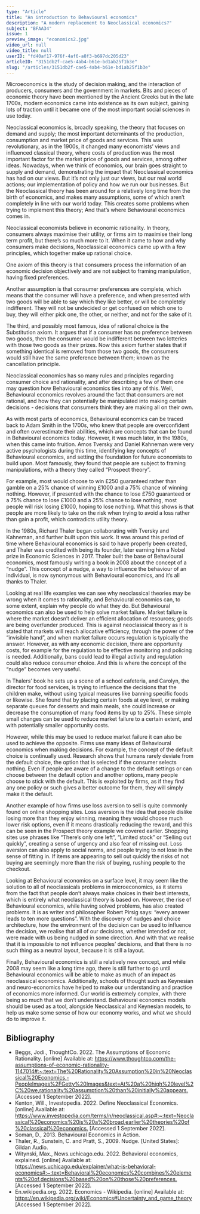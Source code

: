```yaml
---
type: "Article"
title: "An introduction to Behavioural economics"
description: "A modern replacement to Neoclassical economics?"
subject: "BFAA34"
issue: 1
preview_image: "economics2.jpg"
video_url: null
video_title: null
userID: "fd40af17-976f-4af6-a8f3-b697dc205d23"
articleID: "3151db2f-cae5-4ab4-b61e-bd1ab25f1b3e"
slug: "/articles/3151db2f-cae5-4ab4-b61e-bd1ab25f1b3e"
---
```


Microeconomics is the study of decision making, and the interaction of producers, consumers and the government in markets. Bits and pieces of economic theory have been mentioned by the Ancient Greeks but in the late 1700s, modern economics came into existence as its own subject, gaining lots of traction until it became one of the most important social sciences in use today.

Neoclassical economics is, broadly speaking, the theory that focuses on demand and supply; the most important determinants of the production, consumption and market price of goods and services. This was revolutionary, as in the 1900s, it changed many economists’ views and influenced classical theory, where costs of production was the most important factor for the market price of goods and services, among other ideas. Nowadays, when we think of economics, our brain goes straight to supply and demand, demonstrating the impact that Neoclassical economics has had on our views. But it’s not only just our views, but our real world actions; our implementation of policy and how we run our businesses. But the Neoclassical theory has been around for a relatively long time from the birth of economics, and makes many assumptions, some of which aren’t completely in line with our world today. This creates some problems when trying to implement this theory; And that’s where Behavioural economics comes in.

Neoclassical economists believe in economic rationality. In theory, consumers always maximise their utility, or firms aim to maximise their long term profit, but there’s so much more to it. When it came to how and why consumers make decisions, Neoclassical economics came up with a few principles, which together make up rational choice. 

One axiom of this theory is that consumers process the information of an economic decision objectively and are not subject to framing manipulation, having fixed preferences. 

Another assumption is that consumer preferences are complete, which means that the consumer will have a preference, and when presented with two goods will be able to say which they like better, or will be completely indifferent. They will not be undecided or get confused on which one to buy, they will either pick one, the other, or neither, and not for the sake of it. 

The third, and possibly most famous, idea of rational choice is the Substitution axiom. It argues that if a consumer has no preference between two goods, then the consumer would be indifferent between two lotteries with those two goods as their prizes. Now this axiom further states that if something identical is removed from those two goods, the consumers would still have the same preference between them; known as the cancellation principle.

Neoclassical economics has so many rules and principles regarding consumer choice and rationality, and after describing a few of them one may question how Behavioural economics ties into any of this. Well, Behavioural economics revolves around the fact that consumers are not rational, and how they can potentially be manipulated into making certain decisions - decisions that consumers think they are making all on their own.

As with most parts of economics, Behavioural economics can be traced back to Adam Smith in the 1700s, who knew that people are overconfident and often overestimate their abilities, which are concepts that can be found in Behavioural economics today. However, it was much later, in the 1980s, when this came into fruition. Amos Tversky and Daniel Kahneman were very active psychologists during this time, identifying key concepts of Behavioural economics, and setting the foundation for future economists to build upon. Most famously, they found that people are subject to framing manipulations, with a theory they called “Prospect theory”. 

For example, most would choose to win £250 guaranteed rather than gamble on a 25% chance of winning £1000 and a 75% chance of winning nothing. However, if presented with the chance to lose £750 guaranteed or a 75% chance to lose £1000 and a 25% chance to lose nothing, most people will risk losing £1000, hoping to lose nothing. What this shows is that people are more likely to take on the risk when trying to avoid a loss rather than gain a profit, which contradicts utility theory.

In the 1980s, Richard Thaler began collaborating with Tversky and Kahneman, and further built upon this work. It was around this period of time where Behavioural economics is said to have properly been created, and Thaler was credited with being its founder, later earning him a Nobel prize in Economic Sciences in 2017. Thaler built the base of Behavioural economics, most famously writing a book in 2008 about the concept of a “nudge”. This concept of a nudge, a way to influence the behaviour of an individual, is now synonymous with Behavioural economics, and it’s all thanks to Thaler.

Looking at real life examples we can see why neoclassical theories may be wrong when it comes to rationality, and Behavioural economics can, to some extent, explain why people do what they do. But Behavioural economics can also be used to help solve market failure. Market failure is where the market doesn’t deliver an efficient allocation of resources; goods are being over/under produced. This is against neoclassical theory as it is stated that markets will reach allocative efficiency, through the power of the “invisible hand”, and when market failure occurs regulation is typically the answer. However, as with any economic decision, there are opportunity costs, for example for the regulation to be effective monitoring and policing is needed. Additionally, bans could lead to illegal activity and regulation could also reduce consumer choice. And this is where the concept of the “nudge” becomes very useful.

In Thalers’ book he sets up a scene of a school cafeteria, and Carolyn, the director for food services, is trying to influence the decisions that the children make, without using typical measures like banning specific foods or likewise. She found that by placing certain foods at eye level, or making separate queues for desserts and main meals, she could increase or decrease the consumption of many food items by up to 25%. These simple small changes can be used to reduce market failure to a certain extent, and with potentially smaller opportunity costs.

However, while this may be used to reduce market failure it can also be used to achieve the opposite. Firms use many ideas of Behavioural economics when making decisions. For example, the concept of the default choice is continually used. Research shows that humans rarely deviate from the default choice, the option that is selected if the consumer selects nothing. Even if people are aware of a change to the default settings or can choose between the default option and another options, many people choose to stick with the default. This is exploited by firms, as if they find any one policy or such gives a better outcome for them, they will simply make it the default.

Another example of how firms use loss aversion to sell is quite commonly found on online shopping sites. Loss aversion is the idea that people dislike losing more than they enjoy winning, meaning they would choose much lower risk options, even if it means drastically reducing the reward, and this can be seen in the Prospect theory example we covered earlier. Shopping sites use phrases like “There’s only one left”, “Limited stock” or “Selling out quickly”, creating a sense of urgency and also fear of missing out. Loss aversion can also apply to social norms, and people trying to not lose in the sense of fitting in. If items are appearing to sell out quickly the risks of not buying are seemingly more than the risk of buying, rushing people to the checkout.

Looking at Behavioural economics on a surface level, it may seem like the solution to all of neoclassicals problems in microeconomics, as it stems from the fact that people don’t always make choices in their best interests, which is entirely what neoclassical theory is based on. However, the rise of Behavioural economics, while having solved problems, has also created problems. It is as writer and philosopher Robert Pirsig says: “every answer leads to ten more questions”. With the discovery of nudges and choice architecture, how the environment of the decision can be used to influence the decision, we realise that all of our decisions, whether intended or not, were made with us being nudged in some direction. And with that we realise that it is impossible to not influence peoples’ decisions, and that there is no such thing as a neutral layout, because it is still a layout. 

Finally, Behavioural economics is still a relatively new concept, and while 2008 may seem like a long time ago, there is still further to go until Behavioural economics will be able to make as much of an impact as neoclassical economics. Additionally, schools of thought such as Keynesian and neuro-economics have helped to make our understanding and practice of economics more informed. Our world is extremely complex, with there being so much that we don’t understand. Behavioural economics models should be used as a tool, alongside Neoclassical and Keynesian models, to help us make some sense of how our economy works, and what we should do to improve it.

## Bibliography
- Beggs, Jodi., ThoughtCo. 2022. The Assumptions of Economic Rationality. [online] Available at: <https://www.thoughtco.com/the-assumptions-of-economic-rationality-1147014#:~:text=The%20Rationality%20Assumption%20in%20Neoclassical%20Economics,-PeopleImages%2FGetty%20Images&text=At%20a%20high%20level%2C%20we,rationality%20assumption%20than%20initially%20appears.> [Accessed 1 September 2022].
- Kenton, Will., Investopedia. 2022. Define Neoclassical Economics. [online] Available at: <https://www.investopedia.com/terms/n/neoclassical.asp#:~:text=Neoclassical%20economics%20is%20a%20broad,earlier%20theories%20of%20classical%20economics.> [Accessed 1 September 2022].
- Soman, D., 2013. Behavioural Economics in Action.
- Thaler, R., Sunstein, C. and Pratt, S., 2009. Nudge. [United States]: Gildan Audio.
- Witynski, Max., News.uchicago.edu. 2022. Behavioral economics, explained. [online] Available at: <https://news.uchicago.edu/explainer/what-is-behavioral-economics#:~:text=Behavioral%20economics%20combines%20elements%20of,decisions%20based%20on%20those%20preferences.> [Accessed 1 September 2022].
- En.wikipedia.org. 2022. Economics - Wikipedia. [online] Available at: <https://en.wikipedia.org/wiki/Economics#Uncertainty_and_game_theory> [Accessed 1 September 2022].

